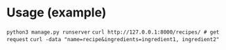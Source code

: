 # Usage (example)

`python3 manage.py runserver`
`curl http://127.0.0.1:8000/recipes/ # get request`
`curl -data "name=recipe&ingredients=ingredient1, ingredient2"`
